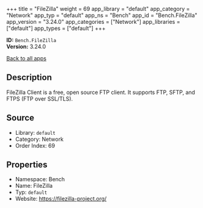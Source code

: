 ﻿+++
title = "FileZilla"
weight = 69
app_library = "default"
app_category = "Network"
app_typ = "default"
app_ns = "Bench"
app_id = "Bench.FileZilla"
app_version = "3.24.0"
app_categories = ["Network"]
app_libraries = ["default"]
app_types = ["default"]
+++

**ID:** `Bench.FileZilla`  
**Version:** 3.24.0  
<!--more-->

[Back to all apps](/apps/)

## Description
FileZilla Client is a free, open source FTP client. It supports FTP, SFTP, and FTPS (FTP over SSL/TLS).

## Source

* Library: `default`
* Category: Network
* Order Index: 69

## Properties

* Namespace: Bench
* Name: FileZilla
* Typ: `default`
* Website: <https://filezilla-project.org/>

